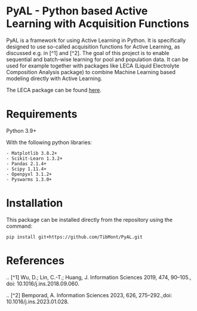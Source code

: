 PyAL - Python based Active Learning with Acquisition Functions
==============================================================

PyAL is a framework for using Active Learning in Python. It is specifically designed to use so-called acquisition functions for Active Learning, as discussed e.g. in [^1] and [^2].
The goal of this project is to enable sequential and batch-wise learning for pool and population data.
It can be used for example together with packages like LECA (Liquid Electrolyte Composition Analysis package) to combine Machine Learning based modeling directly with Active Learning.

The LECA package can be found [here](https://github.com/Harrison-Teeg/LECA).

Requirements
============
Python 3.9+

With the following python libraries:

    - Matplotlib 3.8.2+
    - Scikit-Learn 1.3.2+
    - Pandas 2.1.4+
    - Scipy 1.11.4+
    - Openpyxl 3.1.2+
    - Pyswarms 1.3.0+


Installation
============

This package can be installed directly from the repository using the command:

    pip install git+https://github.com/TibMont/PyAL.git

References
==========
.. [^1] Wu, D.; Lin, C.-T.; Huang, J. Information Sciences 2019, 474, 90–105., doi: 10.1016/j.ins.2018.09.060.
 
.. [^2] Bemporad, A. Information Sciences 2023, 626, 275–292.,doi: 10.1016/j.ins.2023.01.028.


